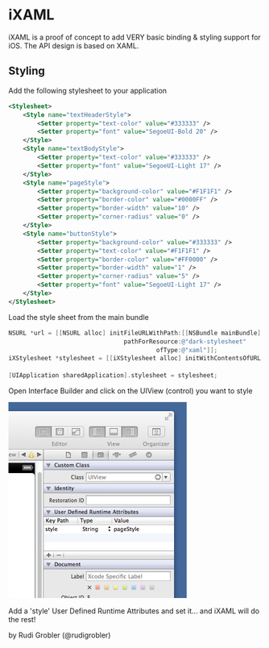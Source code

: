 # iXAML

iXAML is a proof of concept to add VERY basic binding & styling support for iOS. The API design is based on XAML.

## Styling

Add the following stylesheet to your application

```xml
<Stylesheet>
    <Style name="textHeaderStyle">
        <Setter property="text-color" value="#333333" />
        <Setter property="font" value="SegoeUI-Bold 20" />
    </Style>
    <Style name="textBodyStyle">
        <Setter property="text-color" value="#333333" />
        <Setter property="font" value="SegoeUI-Light 17" />
    </Style>
    <Style name="pageStyle">
        <Setter property="background-color" value="#F1F1F1" />
        <Setter property="border-color" value="#0000FF" />
        <Setter property="border-width" value="10" />
        <Setter property="corner-radius" value="0" />
    </Style>
    <Style name="buttonStyle">
        <Setter property="background-color" value="#333333" />
        <Setter property="text-color" value="#F1F1F1" />
        <Setter property="border-color" value="#FF0000" />
        <Setter property="border-width" value="1" />
        <Setter property="corner-radius" value="5" />
        <Setter property="font" value="SegoeUI-Light 17" />
    </Style>
</Stylesheet>
```
Load the style sheet from the main bundle

```Objective-C
NSURL *url = [[NSURL alloc] initFileURLWithPath:[[NSBundle mainBundle] 
                                pathForResource:@"dark-stylesheet" 
                                         ofType:@"xaml"]];
iXStylesheet *stylesheet = [[iXStylesheet alloc] initWithContentsOfURL:url];

[UIApplication sharedApplication].stylesheet = stylesheet;
```

Open Interface Builder and click on the UIView (control) you want to style

![Interface Builder](https://github.com/rudigrobler/iXAML/blob/master/Documentation/SetStyleInIB.jpg?raw=true)

Add a 'style' User Defined Runtime Attributes and set it... and iXAML will do the rest!

by Rudi Grobler (@rudigrobler)